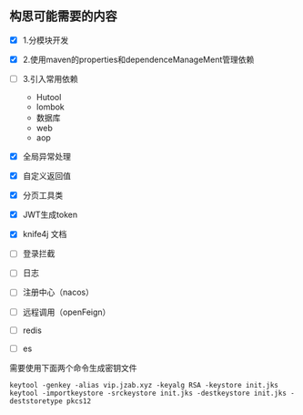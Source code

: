 ## 构思可能需要的内容

- [x] 1.分模块开发
- [x] 2.使用maven的properties和dependenceManageMent管理依赖
- [ ] 3.引入常用依赖
   - Hutool
   - lombok
   - 数据库
   - web
   - aop

- [x] 全局异常处理 
- [x] 自定义返回值
- [x] 分页工具类
- [x] JWT生成token
- [x] knife4j 文档
- [ ] 登录拦截
- [ ] 日志
- [ ] 注册中心（nacos）
- [ ] 远程调用（openFeign）
- [ ] redis
- [ ] es

需要使用下面两个命令生成密钥文件
```shell
keytool -genkey -alias vip.jzab.xyz -keyalg RSA -keystore init.jks
keytool -importkeystore -srckeystore init.jks -destkeystore init.jks -deststoretype pkcs12
```